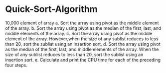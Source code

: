 # Quick-Sort-Algorithm
10,000 element of array
a. Sort the array using pivot as the middle element of the array.
b. Sort the array using pivot as the median of the first, last, and middle elements of the array.
c. Sort the array using pivot as the middle element of the array. However,when the size of any sublist reduces to less than 20, sort the sublist using an insertion sort.
d. Sort the array using pivot as the median of the first, last, and middle elements of the array. When the size of any sublist reduces to less than 20, sort the sublist using an insertion sort.
e. Calculate and print the CPU time for each of the preceding four steps.
